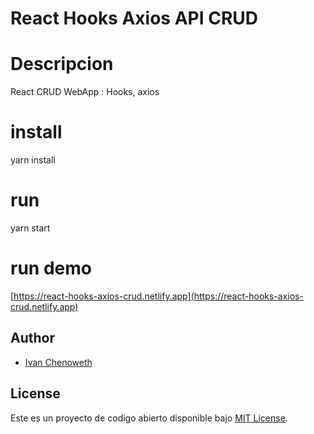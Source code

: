 # React Hooks Axios API CRUD

# Descripcion

React CRUD WebApp : Hooks, axios

# install
yarn install

# run
yarn start

# run demo

[https://react-hooks-axios-crud.netlify.app](https://react-hooks-axios-crud.netlify.app)

## Author

- [Ivan Chenoweth](https://github.com/ivanchenoweth)

## License

Este es un proyecto de codigo abierto disponible bajo [MIT License](LICENSE).
